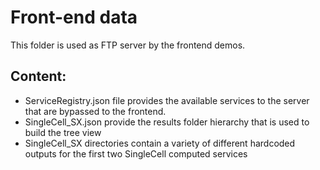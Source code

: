 # Front-end data

This folder is used as FTP server by the frontend demos.

## Content:
- ServiceRegistry.json file provides the available services to the server that are bypassed to the frontend.
- SingleCell_SX.json provide the results folder hierarchy that is used to build the tree view
- SingleCell_SX directories contain a variety of different hardcoded outputs for the first two SingleCell computed services
